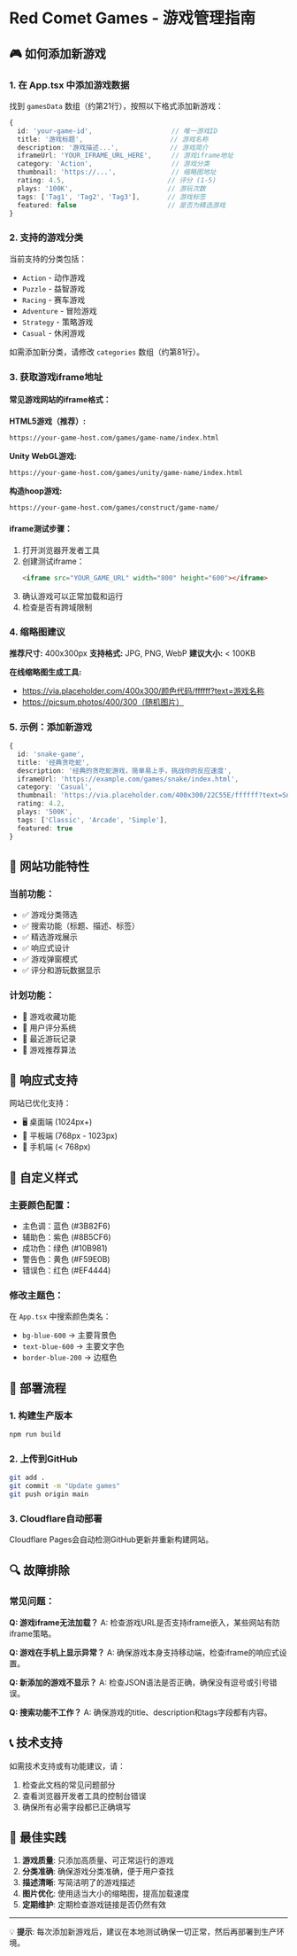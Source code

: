 # Red Comet Games - 游戏管理指南

## 🎮 如何添加新游戏

### 1. 在 App.tsx 中添加游戏数据

找到 `gamesData` 数组（约第21行），按照以下格式添加新游戏：

```typescript
{
  id: 'your-game-id',                    // 唯一游戏ID
  title: '游戏标题',                      // 游戏名称
  description: '游戏描述...',             // 游戏简介
  iframeUrl: 'YOUR_IFRAME_URL_HERE',     // 游戏iframe地址
  category: 'Action',                    // 游戏分类
  thumbnail: 'https://...',              // 缩略图地址
  rating: 4.5,                          // 评分 (1-5)
  plays: '100K',                        // 游玩次数
  tags: ['Tag1', 'Tag2', 'Tag3'],       // 游戏标签
  featured: false                       // 是否为精选游戏
}
```

### 2. 支持的游戏分类

当前支持的分类包括：
- `Action` - 动作游戏
- `Puzzle` - 益智游戏
- `Racing` - 赛车游戏
- `Adventure` - 冒险游戏
- `Strategy` - 策略游戏
- `Casual` - 休闲游戏

如需添加新分类，请修改 `categories` 数组（约第81行）。

### 3. 获取游戏iframe地址

#### 常见游戏网站的iframe格式：

**HTML5游戏（推荐）:**
```html
https://your-game-host.com/games/game-name/index.html
```

**Unity WebGL游戏:**
```html
https://your-game-host.com/games/unity/game-name/index.html
```

**构造hoop游戏:**
```html
https://your-game-host.com/games/construct/game-name/
```

#### iframe测试步骤：
1. 打开浏览器开发者工具
2. 创建测试iframe：
   ```html
   <iframe src="YOUR_GAME_URL" width="800" height="600"></iframe>
   ```
3. 确认游戏可以正常加载和运行
4. 检查是否有跨域限制

### 4. 缩略图建议

**推荐尺寸:** 400x300px
**支持格式:** JPG, PNG, WebP
**建议大小:** < 100KB

**在线缩略图生成工具:**
- https://via.placeholder.com/400x300/颜色代码/ffffff?text=游戏名称
- https://picsum.photos/400/300（随机图片）

### 5. 示例：添加新游戏

```typescript
{
  id: 'snake-game',
  title: '经典贪吃蛇',
  description: '经典的贪吃蛇游戏，简单易上手，挑战你的反应速度',
  iframeUrl: 'https://example.com/games/snake/index.html',
  category: 'Casual',
  thumbnail: 'https://via.placeholder.com/400x300/22C55E/ffffff?text=Snake+Game',
  rating: 4.2,
  plays: '500K',
  tags: ['Classic', 'Arcade', 'Simple'],
  featured: true
}
```

## 🔧 网站功能特性

### 当前功能：
- ✅ 游戏分类筛选
- ✅ 搜索功能（标题、描述、标签）
- ✅ 精选游戏展示
- ✅ 响应式设计
- ✅ 游戏弹窗模式
- ✅ 评分和游玩数据显示

### 计划功能：
- 🔄 游戏收藏功能
- 🔄 用户评分系统
- 🔄 最近游玩记录
- 🔄 游戏推荐算法

## 📱 响应式支持

网站已优化支持：
- 🖥️ 桌面端 (1024px+)
- 📱 平板端 (768px - 1023px)
- 📱 手机端 (< 768px)

## 🎨 自定义样式

### 主要颜色配置：
- 主色调：蓝色 (#3B82F6)
- 辅助色：紫色 (#8B5CF6)
- 成功色：绿色 (#10B981)
- 警告色：黄色 (#F59E0B)
- 错误色：红色 (#EF4444)

### 修改主题色：
在 `App.tsx` 中搜索颜色类名：
- `bg-blue-600` → 主要背景色
- `text-blue-600` → 主要文字色
- `border-blue-200` → 边框色

## 🚀 部署流程

### 1. 构建生产版本
```bash
npm run build
```

### 2. 上传到GitHub
```bash
git add .
git commit -m "Update games"
git push origin main
```

### 3. Cloudflare自动部署
Cloudflare Pages会自动检测GitHub更新并重新构建网站。

## 🔍 故障排除

### 常见问题：

**Q: 游戏iframe无法加载？**
A: 检查游戏URL是否支持iframe嵌入，某些网站有防iframe策略。

**Q: 游戏在手机上显示异常？**
A: 确保游戏本身支持移动端，检查iframe的响应式设置。

**Q: 新添加的游戏不显示？**
A: 检查JSON语法是否正确，确保没有逗号或引号错误。

**Q: 搜索功能不工作？**
A: 确保游戏的title、description和tags字段都有内容。

## 📞 技术支持

如需技术支持或有功能建议，请：
1. 检查此文档的常见问题部分
2. 查看浏览器开发者工具的控制台错误
3. 确保所有必需字段都已正确填写

## 🎯 最佳实践

1. **游戏质量**: 只添加高质量、可正常运行的游戏
2. **分类准确**: 确保游戏分类准确，便于用户查找
3. **描述清晰**: 写简洁明了的游戏描述
4. **图片优化**: 使用适当大小的缩略图，提高加载速度
5. **定期维护**: 定期检查游戏链接是否仍然有效

---

💡 **提示**: 每次添加新游戏后，建议在本地测试确保一切正常，然后再部署到生产环境。 